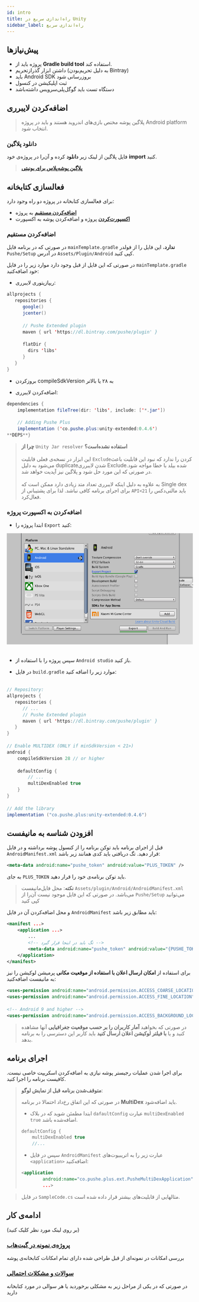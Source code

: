 ```yaml
---
id: intro
title: راه‌اندازی سریع در Unity
sidebar_label: راه‌اندازی سریع
---
```



## پیش‌نیازها

- پروژه باید از **Gradle build tool** استفاده کند.
- داشتن‌ ابزار گذرازتحریم (به دلیل تحریم‌بودن ‌Bintray)
- باید Android SDK بروزرسانی شود
- ثبت اپلیکیشن در کنسول
- دستگاه تست باید گوگل‌پلی‌سرویس داشته‌باشد

## اضافه‌کردن لایبرری

> پلاگین پوشه مختص بازی‌های اندروید هستند و باید در پروژه Android platform انتخاب شود.


### دانلود پلاگین

فایل پلاگین از لینک زیر **دانلود** کرده و آن‌را در پروژه‌ی خود **import** کنید.

> [**پلاگین پوشه‌پلاس برای یونیتی**](https://static.pushe.co/d/unity/pushe-plus-unity-0.4.6.unitypackage)

## فعالسازی کتابخانه

برای فعالسازی کتابخانه در پروژه دو راه وجود دارد:
- [**اضافه‌کردن مستقیم**](#%D8%A7%D8%B6%D8%A7%D9%81%D9%87%DA%A9%D8%B1%D8%AF%D9%86-%D9%85%D8%B3%D8%AA%D9%82%DB%8C%D9%85) به پروژه
- [**اکسپورت‌کردن**](#%D8%A7%D8%B6%D8%A7%D9%81%D9%87%DA%A9%D8%B1%D8%AF%D9%86-%D8%A8%D9%87-%D8%A7%DA%A9%D8%B3%D9%BE%D9%88%D8%B1%D8%AA-%D9%BE%D8%B1%D9%88%DA%98%D9%87) پروژه و اضافه‌کردن پوشه به اکسپورت

### اضافه‌کردن مستقیم

در صورتی که در برنامه فایل `mainTemplate.gradle` **ندارد**، این فایل را از فولدر `Pushe/Setup` در آدرس `Assets/Plugin/Android` کپی کنید.


در صورتی که این فایل از قبل وجود دارد موارد زیر را در فایل `mainTemplate.gradle` خود اضافه‌کنید:

* ریپازیتوری لایبرری:

```java
allprojects {
   repositories {
      google()
      jcenter()
	  
      // Pushe Extended plugin
	  maven { url 'https://dl.bintray.com/pushe/plugin' }
      
      flatDir {
        dirs 'libs'
      }
   }
}
```

* بروزکردن compileSdkVersion به ۲۸ یا بالاتر


* اضافه‌کردن لایبرری:

```java
dependencies {
	implementation fileTree(dir: 'libs', include: ['*.jar'])

	// Adding Pushe Plus
	implementation ('co.pushe.plus:unity-extended:0.4.6')
**DEPS**}
```


> **چرا از** `Unity Jar resolver` **استفاده نشده‌است؟**<br /><br />
> این ابزار در نسخه‌ی فعلی قابلیت `Exclude`کردن را ندارد که نبود این قابلیت باعث می‌شود به دلیل duplicate‌شدن لایبرری Excludeشده بیلد با خطا مواجه شود. در صورتی که این مورد حل شود و پلاگین نیز آپدیت خواهد شد.<br /><br />
> به علاوه به دلیل اینکه لایبرری تعداد متد زیادی دارد ممکن است که Single dex برای اجرای برنامه کافی نباشد. لذا برای پشتیبانی از `API<21` باید مالتی‌دکس را فعال‌کرد.

### اضافه‌کردن به اکسپورت پروژه

* ابتدا پروژه را `Export` کنید:

<img src="/img/unity/export.png" height="300" />    

<br />
<br />

* سپس پروژه را با استفاده از `Android studio` باز کنید.

* در فایل `build.gradle` موارد زیر را اضافه کنید:

```java

// Repository:
allprojects {
   repositories {
      // ...
	  // Pushe Extended plugin
	  maven { url 'https://dl.bintray.com/pushe/plugin' }
   }
}

// Enable MULTIDEX (ONLY if minSdkVersion < 21>)
android {
	compileSdkVersion 28 // or higher

	defaultConfig {
        // ...
		multiDexEnabled true
    }
}

// Add the library
implementation ("co.pushe.plus:unity-extended:0.4.6")

```

## افزودن شناسه به مانیفست

قبل از اجرای برنامه باید توکن برنامه را از کنسول پوشه برداشته و در فایل `AndroidManifest.xml` قرار دهید. تگ دریافتی باید کدی همانند زیر باشد:


```xml
<meta-data android:name="pushe_token" android:value="PLUS_TOKEN" />
```

به جای `PLUS_TOKEN` باید توکن برنامه‌ی خود را قرار دهید.

> **نکته**: محل فایل‌مانیفست `Assets/plugin/Android/AndroidManifest.xml` می‌باشد. در صورتی که این فایل موجود نیست آن‌را از `Pushe/Setup` می‌توانید کپی کنید

و محل اضافه‌کردن آن در فایل `AndroidManifest` باید مطابق زیر باشد:  

```xml
<manifest ...>
    <application ...>
        ...
        <!-- تگ باید در اینجا قرار گیرد -->
        <meta-data android:name="pushe_token" android:value="{PUSHE_TOKEN}" />
    </application>
</manifest>
```

برای استفاده از **امکان ارسال اعلان با استفاده‌ از موقعیت مکانی** پرمیشن لوکیشن را نیز به مانیفست اضافه‌کنید:

```xml
<uses-permission android:name="android.permission.ACCESS_COARSE_LOCATION"/>
<uses-permission android:name="android.permission.ACCESS_FINE_LOCATION"/>

<!-- Android 9 and higher -->
<uses-permission android:name="android.permission.ACCESS_BACKGROUND_LOCATION" />
```

> در صورتی که بخواهید **آمار کاربران را بر حسب موقعیت جغرافیایی** آنها مشاهده کنید و یا **با فیلتر لوکیشن اعلان ارسال کنید** باید کاربر این دسترسی را به برنامه بدهد.

## اجرای برنامه

برای اجرا شدن عملیات رجیستر پوشه نیازی به اضافه‌کردن اسکریپت خاصی نیست. کافیست برنامه را اجرا کنید.

<blockquote>

**متوقف‌شدن برنامه قبل از نمایش لوگو**:

در صورتی که این اتفاق رخ‌‌داد احتمالا در برنامه **MultiDex** باید اضافه‌شود.

- ابتدا مطمئن شوید که در بلاک `dafaultConfig` عبارت `multiDexEnabled true` اضافه‌شده باشد.

```java
defaultConfig {
    multiDexEnabled true
    //...
```

- سپس در فایل `AndroidManifest` عبارت زیر را به اتریبیوت‌های `<application>` اضافه‌کنید:

```xml
<application
        android:name="co.pushe.plus.ext.PusheMultiDexApplication"
        ...>
```

</blockquote>

> در فایل `SampleCode.cs` مثالهایی از قابلیت‌های بیشتر قرار داده شده است.

## ادامه‌ی کار
(بر روی لینک مورد نظر کلیک کنید)

### [پروژه‌ی نمونه در گیت‌هاب](https://github.com/pusheco/unity-sample)
بررسی امکانات در نمونه‌ای از قبل طراحی شده دارای تمام امکانات کتابخانه‌ی پوشه

### [سوالات و مشکلات احتمالی](/docs/unity/troubleshoot)
در صورتی که در یکی از مراحل زیر به مشکلی برخوردید یا هر سوالی در مورد کتابخانه‌ دارید